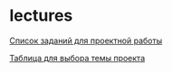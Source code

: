 ﻿# lectures

[Список заданий для проектной работы](https://docs.google.com/document/d/1R8-PY-nklomHmxXBJx_6Uitn0fjtcj1n_oxPIK7Gs3M/edit?usp=sharing)

[Таблица для выбора темы проекта](https://docs.google.com/spreadsheets/d/10PY5Z8CrcrxCX1laIvGZdPg2LVg-nn1dwJ1F1QOM3to/edit?usp=sharing)
